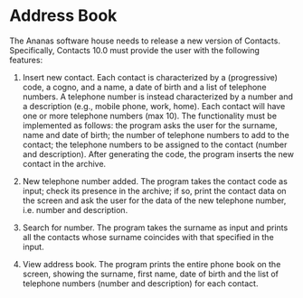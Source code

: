# Address Book

The Ananas software house needs to release a new version of Contacts. Specifically, Contacts 10.0 must provide the user with the following features:
1. Insert new contact. Each contact is characterized by a (progressive) code, a cogno, and a name, a date of birth and a list of telephone numbers. A telephone number is instead characterized by a number and a description (e.g., mobile phone, work, home). Each contact will have one or more telephone numbers (max 10).
The functionality must be implemented as follows: the program asks the user for the surname, name and date of birth; the number of telephone numbers to add to the contact; the telephone numbers to be assigned to the contact (number and description).
After generating the code, the program inserts the new contact in the archive.

2. New telephone number added. The program takes the contact code as input; check its presence in the archive; if so, print the contact data on the screen and ask the user for the data of the new telephone number, i.e. number and description.

3. Search for number. The program takes the surname as input and prints all the contacts whose surname coincides with that specified in the input.

4. View address book. The program prints the entire phone book on the screen, showing the surname, first name, date of birth and the list of telephone numbers (number and description) for each contact.

